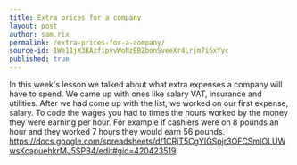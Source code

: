 ```yaml
---
title: Extra prices for a company
layout: post
author: sam.rix
permalink: /extra-prices-for-a-company/
source-id: 1We11jX3KAzfipyvWoNzEBZbonSveeXr4Lrjm7i6xYyc
published: true
---
```

In this week's lesson we talked about what extra expenses a company will have to spend. We came up with ones like salary VAT, insurance and utilities. After we had come up with the list, we worked on our first expense, salary. To code the wages you had to times the hours worked by the money they were earning per hour. For example if cashiers were on 8 pounds an hour and they worked 7 hours they would earn 56 pounds.
https://docs.google.com/spreadsheets/d/1CRjT5CgYIGSpjr3OFCSmIOLUWwsKcapuehkrMJ5SPB4/edit#gid=420423519
